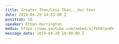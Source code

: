 ```yaml
---
title: Greater Than/Less Than...Our Fear
date: 2019-04-29 14:33:00 Z
position: 16
speaker: Ethan Harrington
media: https://www.youtube.com/embed/ajfbhOrpn0k
message_date: 2019-04-28 10:00:00 Z
---
```


